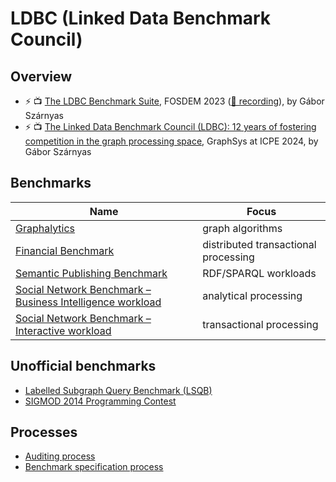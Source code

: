 # LDBC (Linked Data Benchmark Council)

## Overview

* ⚡️ 📺 [The LDBC Benchmark Suite](https://archive.fosdem.org/2023/schedule/event/ldcb_benchmark_suite/attachments/slides/5767/export/events/attachments/ldcb_benchmark_suite/slides/5767/the_ldbc_benchmark_suite_fosdem_hpc_devroom_2023_szarnyas.pdf), FOSDEM 2023 ([🎥 recording](https://www.youtube.com/watch?v=q26DHnQFw54)), by Gábor Szárnyas
* ⚡️ 📺 [The Linked Data Benchmark Council (LDBC): 12 years of fostering competition in the graph processing space](https://szarnyasg.github.io/talks/graphsys24-ldbc-keynote.pdf), GraphSys at ICPE 2024, by Gábor Szárnyas

## Benchmarks

| Name | Focus |
|------|-------|
| [Graphalytics](https://ldbcouncil.org/benchmarks/graphalytics/) | graph algorithms |
| [Financial Benchmark](https://ldbcouncil.org/benchmarks/finbench/) | distributed transactional processing |
| [Semantic Publishing Benchmark](https://ldbcouncil.org/benchmarks/spb/) | RDF/SPARQL workloads |
| [Social Network Benchmark – Business Intelligence workload](https://ldbcouncil.org/benchmarks/snb-bi/) | analytical processing |
| [Social Network Benchmark – Interactive workload](https://ldbcouncil.org/benchmarks/snb-interactive/) | transactional processing |

## Unofficial benchmarks

* [Labelled Subgraph Query Benchmark (LSQB)](https://github.com/ldbc/lsqb)
* [SIGMOD 2014 Programming Contest](https://arxiv.org/pdf/2010.12243)

## Processes

* [Auditing process](https://ldbcouncil.org/docs/ldbc-snb-auditing-process.pdf)
* [Benchmark specification process](https://ldbcouncil.org/docs/ldbc-benchmark-specification-process.pdf)
